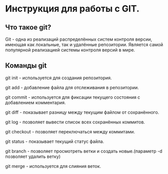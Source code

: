 # Инструкция для работы с GIT.

## Что такое git?

Git - одна из реализаций распределённых систем контроля версии, имеющая как локальные, так и удалённые репозитории. Является самой популярной реализацией системы контроля версий в мире.

## Команды git

git init - используется для создания репозитория.

git add - добавление файла для отслеживания в репозитории.

git commit - используется для фиксации текущего состояния с добавлением комментария.

git diff - показывает разницу между текущим файлом от сохранённого.

git log - позволяет вывести список всех сохранённых коммитов.

git checkout - позволяет переключаться между коммитами.

git status - показывает текущий статус файла.

git branch - позволяет просмотреть ветки и создать новые.(параметр -d позволяет удалить ветку)

git merge - используется для слияния веток.

